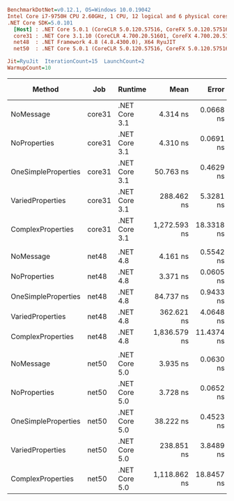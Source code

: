``` ini

BenchmarkDotNet=v0.12.1, OS=Windows 10.0.19042
Intel Core i7-9750H CPU 2.60GHz, 1 CPU, 12 logical and 6 physical cores
.NET Core SDK=5.0.101
  [Host] : .NET Core 5.0.1 (CoreCLR 5.0.120.57516, CoreFX 5.0.120.57516), X64 RyuJIT
  core31 : .NET Core 3.1.10 (CoreCLR 4.700.20.51601, CoreFX 4.700.20.51901), X64 RyuJIT
  net48  : .NET Framework 4.8 (4.8.4300.0), X64 RyuJIT
  net50  : .NET Core 5.0.1 (CoreCLR 5.0.120.57516, CoreFX 5.0.120.57516), X64 RyuJIT

Jit=RyuJit  IterationCount=15  LaunchCount=2  
WarmupCount=10  

```
|              Method |    Job |       Runtime |         Mean |      Error |     StdDev |  Ratio | RatioSD |  Gen 0 | Gen 1 | Gen 2 | Allocated |
|-------------------- |------- |-------------- |-------------:|-----------:|-----------:|-------:|--------:|-------:|------:|------:|----------:|
|           NoMessage | core31 | .NET Core 3.1 |     4.314 ns |  0.0668 ns |  0.0999 ns |   1.00 |    0.00 |      - |     - |     - |         - |
|        NoProperties | core31 | .NET Core 3.1 |     4.310 ns |  0.0691 ns |  0.1034 ns |   1.00 |    0.04 |      - |     - |     - |         - |
| OneSimpleProperties | core31 | .NET Core 3.1 |    50.763 ns |  0.4629 ns |  0.6929 ns |  11.77 |    0.33 |      - |     - |     - |         - |
|    VariedProperties | core31 | .NET Core 3.1 |   288.462 ns |  5.3281 ns |  7.9749 ns |  66.90 |    2.45 | 0.0153 |     - |     - |      96 B |
|   ComplexProperties | core31 | .NET Core 3.1 | 1,272.593 ns | 18.3318 ns | 27.4381 ns | 295.18 |   10.72 | 0.1259 |     - |     - |     800 B |
|                     |        |               |              |            |            |        |         |        |       |       |           |
|           NoMessage |  net48 |      .NET 4.8 |     4.161 ns |  0.5542 ns |  0.8295 ns |   1.00 |    0.00 |      - |     - |     - |         - |
|        NoProperties |  net48 |      .NET 4.8 |     3.371 ns |  0.0605 ns |  0.0905 ns |   0.84 |    0.17 |      - |     - |     - |         - |
| OneSimpleProperties |  net48 |      .NET 4.8 |    84.737 ns |  0.9433 ns |  1.4118 ns |  21.18 |    4.23 | 0.0050 |     - |     - |      32 B |
|    VariedProperties |  net48 |      .NET 4.8 |   362.621 ns |  4.0648 ns |  6.0840 ns |  90.61 |   18.01 | 0.0153 |     - |     - |      96 B |
|   ComplexProperties |  net48 |      .NET 4.8 | 1,836.579 ns | 11.4374 ns | 17.1190 ns | 459.19 |   92.43 | 0.1698 |     - |     - |    1075 B |
|                     |        |               |              |            |            |        |         |        |       |       |           |
|           NoMessage |  net50 | .NET Core 5.0 |     3.935 ns |  0.0630 ns |  0.0944 ns |   1.00 |    0.00 |      - |     - |     - |         - |
|        NoProperties |  net50 | .NET Core 5.0 |     3.728 ns |  0.0652 ns |  0.0976 ns |   0.95 |    0.04 |      - |     - |     - |         - |
| OneSimpleProperties |  net50 | .NET Core 5.0 |    38.222 ns |  0.4523 ns |  0.6769 ns |   9.72 |    0.29 |      - |     - |     - |         - |
|    VariedProperties |  net50 | .NET Core 5.0 |   238.851 ns |  3.8489 ns |  5.7609 ns |  60.75 |    2.46 | 0.0153 |     - |     - |      96 B |
|   ComplexProperties |  net50 | .NET Core 5.0 | 1,118.862 ns | 18.8457 ns | 27.6238 ns | 284.51 |    9.56 | 0.1259 |     - |     - |     800 B |
